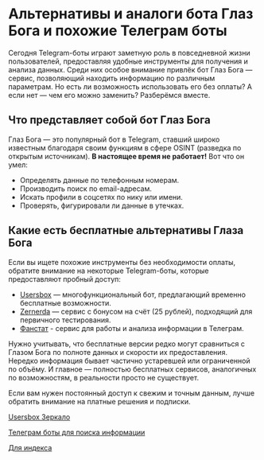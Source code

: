 # Альтернативы и аналоги бота Глаз Бога и похожие Телеграм боты
Сегодня Telegram-боты играют заметную роль в повседневной жизни пользователей, предоставляя удобные инструменты для получения и анализа данных.
Среди них особое внимание привлёк бот Глаз Бога — сервис, позволяющий находить информацию по различным параметрам.
Но есть ли возможность использовать его без оплаты? А если нет — чем его можно заменить? Разберёмся вместе.
## Что представляет собой бот Глаз Бога
Глаз Бога — это популярный бот в Telegram, ставший широко известным благодаря своим функциям в сфере OSINT (разведка по открытым источникам).
**В настоящее время не работает!** Вот что он умел:
* Определять данные по телефонным номерам.
* Производить поиск по email-адресам.
* Искать профили в соцсетях по нику или имени.
* Проверять, фигурировали ли данные в утечках.
## Какие есть бесплатные альтернативы Глаза Бога
Если вы ищете похожие инструменты без необходимости оплаты, обратите внимание на некоторые Telegram-боты, которые предоставляют пробный доступ:

* [Usersbox](https://t.me/UsersBoxMirror2Bot?start=NDA2ODQwMTU5) — многофункциональный бот, предлагающий временно бесплатные возможности.
* [Zernerda](https://t.me/zernerdadobot?start=D6D6DC2C03) — сервис с бонусом на счёт (25 рублей), подходящий для первичного тестирования.
* [Фанстат](https://t.me/f_enot_bot?start=01015FE33F1800000000) - сервис для работы и анализа информации в Телеграм.

Нужно учитывать, что бесплатные версии редко могут сравниться с Глазом Бога по полноте данных и скорости их предоставления.
Нередко информация бывает частично устаревшей или ограниченной по объёму.
И главное — полностью бесплатных сервисов, аналогичных по возможностям, в реальности просто не существует.

Если вам нужен постоянный доступ к свежим и точным данным, лучше обратить внимание на платные решения и подписки.

[Usersbox Зеркало](https://t.me/usersbox_analog_glaza_boga_bot)

[Телеграм боты для поиска информации](https://telegra.ph/Telegram-boty-dlya-poiska-informacii-i-analiza-dannyh-04-18)

[Для индекса](https://ru.pinterest.com/antipovzzzzz/%D0%B0%D0%BD%D0%B0%D0%BB%D0%BE%D0%B3%D0%B8-%D0%B3%D0%BB%D0%B0%D0%B7%D0%B0-%D0%B1%D0%BE%D0%B3%D0%B0-%D0%B8-%D0%BF%D0%BE%D1%85%D0%BE%D0%B6%D0%B8%D0%B5-%D1%82%D0%B5%D0%BB%D0%B5%D0%B3%D1%80%D0%B0%D0%BC-%D0%B1%D0%BE%D1%82%D1%8B/)
